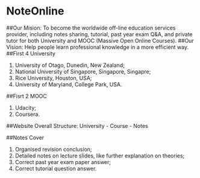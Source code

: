 NoteOnline
==========
##Our Mision:
To become the worldwide off-line education services provider, including notes sharing, tutorial, past year exam Q&A, and private tutor for both University and MOOC (Massive Open Online Courses).
##Our Vision:
Help people learn professional knowledge in a more efficient way.
##First 4 University
1. University of Otago, Dunedin, New Zealand;
2. National University of Singapore, Singapore, Singapre;
3. Rice University, Houston, USA;
4. University of Maryland, College Park, USA.

##Fisrt 2 MOOC
1. Udacity;
2. Coursera.

##Website Overall Structure:
University - Course - Notes

##Notes Cover
1. Organised revision conclusion;
2. Detailed notes on lecture slides, like further explanation on theories;
3. Correct past year exam paper answer;
4. Correct tutorial question answer.